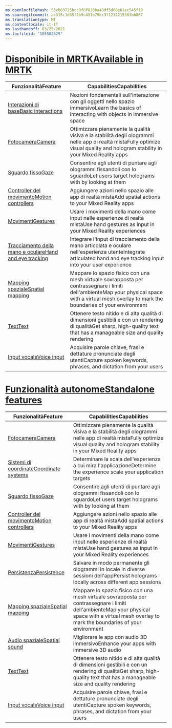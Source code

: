 ```yaml
---
ms.openlocfilehash: 53cb83725bcc9f8f810ba40df5d08e81ec545f19
ms.sourcegitcommit: ac315c1d35f2b9c431e79bc3f1212215301bb867
ms.translationtype: MT
ms.contentlocale: it-IT
ms.lasthandoff: 03/25/2021
ms.locfileid: "105582629"
---
```

# <a name="available-in-mrtk"></a>[<span data-ttu-id="cb1fa-101">Disponibile in MRTK</span><span class="sxs-lookup"><span data-stu-id="cb1fa-101">Available in MRTK</span></span>](#tab/mrtk)

|  <span data-ttu-id="cb1fa-102">Funzionalità</span><span class="sxs-lookup"><span data-stu-id="cb1fa-102">Feature</span></span>  |  <span data-ttu-id="cb1fa-103">Capabilities</span><span class="sxs-lookup"><span data-stu-id="cb1fa-103">Capabilities</span></span>  |
| --- | --- |
| [<span data-ttu-id="cb1fa-104">Interazioni di base</span><span class="sxs-lookup"><span data-stu-id="cb1fa-104">Basic interactions</span></span>](../../out-of-scope/mrtk-101.md) | <span data-ttu-id="cb1fa-105">Nozioni fondamentali sull'interazione con gli oggetti nello spazio immersivo</span><span class="sxs-lookup"><span data-stu-id="cb1fa-105">Learn the basics of interacting with objects in immersive space</span></span> |
| [<span data-ttu-id="cb1fa-106">Fotocamera</span><span class="sxs-lookup"><span data-stu-id="cb1fa-106">Camera</span></span>](../unity/camera-in-unity.md) | <span data-ttu-id="cb1fa-107">Ottimizzare pienamente la qualità visiva e la stabilità degli ologrammi nelle app di realtà mista</span><span class="sxs-lookup"><span data-stu-id="cb1fa-107">Fully optimize visual quality and hologram stability in your Mixed Reality apps</span></span> |
| [<span data-ttu-id="cb1fa-108">Sguardo fisso</span><span class="sxs-lookup"><span data-stu-id="cb1fa-108">Gaze</span></span>](../unity/gaze-in-unity.md) | <span data-ttu-id="cb1fa-109">Consentire agli utenti di puntare agli ologrammi fissandoli con lo sguardo</span><span class="sxs-lookup"><span data-stu-id="cb1fa-109">Let users target holograms with by looking at them</span></span> |
| [<span data-ttu-id="cb1fa-110">Controller del movimento</span><span class="sxs-lookup"><span data-stu-id="cb1fa-110">Motion controllers</span></span>](../unity/motion-controllers-in-unity.md) | <span data-ttu-id="cb1fa-111">Aggiungere azioni nello spazio alle app di realtà mista</span><span class="sxs-lookup"><span data-stu-id="cb1fa-111">Add spatial actions to your Mixed Reality apps</span></span> |
| [<span data-ttu-id="cb1fa-112">Movimenti</span><span class="sxs-lookup"><span data-stu-id="cb1fa-112">Gestures</span></span>](../unity/gestures-in-unity.md) | <span data-ttu-id="cb1fa-113">Usare i movimenti della mano come input nelle esperienze di realtà mista</span><span class="sxs-lookup"><span data-stu-id="cb1fa-113">Use hand gestures as input in your Mixed Reality experiences</span></span> |
| [<span data-ttu-id="cb1fa-114">Tracciamento della mano e oculare</span><span class="sxs-lookup"><span data-stu-id="cb1fa-114">Hand and eye tracking</span></span>](../unity/hand-eye-in-unity.md) | <span data-ttu-id="cb1fa-115">Integrare l'input di tracciamento della mano articolata e oculare nell'esperienza utente</span><span class="sxs-lookup"><span data-stu-id="cb1fa-115">Integrate articulated hand and eye tracking input into your user experience</span></span> |
| [<span data-ttu-id="cb1fa-116">Mapping spaziale</span><span class="sxs-lookup"><span data-stu-id="cb1fa-116">Spatial mapping</span></span>](../unity/spatial-mapping-in-unity.md) | <span data-ttu-id="cb1fa-117">Mappare lo spazio fisico con una mesh virtuale sovrapposta per contrassegnare i limiti dell'ambiente</span><span class="sxs-lookup"><span data-stu-id="cb1fa-117">Map your physical space with a virtual mesh overlay to mark the boundaries of your environment</span></span> |
| [<span data-ttu-id="cb1fa-118">Text</span><span class="sxs-lookup"><span data-stu-id="cb1fa-118">Text</span></span>](../unity/text-in-unity.md) | <span data-ttu-id="cb1fa-119">Ottenere testo nitido e di alta qualità di dimensioni gestibili e con un rendering di qualità</span><span class="sxs-lookup"><span data-stu-id="cb1fa-119">Get sharp, high-quality text that has a manageable size and quality rendering</span></span> |
| [<span data-ttu-id="cb1fa-120">Input vocale</span><span class="sxs-lookup"><span data-stu-id="cb1fa-120">Voice input</span></span>](../unity/voice-input-in-unity.md) | <span data-ttu-id="cb1fa-121">Acquisire parole chiave, frasi e dettature pronunciate degli utenti</span><span class="sxs-lookup"><span data-stu-id="cb1fa-121">Capture spoken keywords, phrases, and dictation from your users</span></span>|

# <a name="standalone-features"></a>[<span data-ttu-id="cb1fa-122">Funzionalità autonome</span><span class="sxs-lookup"><span data-stu-id="cb1fa-122">Standalone features</span></span>](#tab/standalone)

|  <span data-ttu-id="cb1fa-123">Funzionalità</span><span class="sxs-lookup"><span data-stu-id="cb1fa-123">Feature</span></span>  |  <span data-ttu-id="cb1fa-124">Capabilities</span><span class="sxs-lookup"><span data-stu-id="cb1fa-124">Capabilities</span></span>  |
| --- | --- |
| [<span data-ttu-id="cb1fa-125">Fotocamera</span><span class="sxs-lookup"><span data-stu-id="cb1fa-125">Camera</span></span>](../unity/camera-in-unity.md) | <span data-ttu-id="cb1fa-126">Ottimizzare pienamente la qualità visiva e la stabilità degli ologrammi nelle app di realtà mista</span><span class="sxs-lookup"><span data-stu-id="cb1fa-126">Fully optimize visual quality and hologram stability in your Mixed Reality apps</span></span> |
| [<span data-ttu-id="cb1fa-127">Sistemi di coordinate</span><span class="sxs-lookup"><span data-stu-id="cb1fa-127">Coordinate systems</span></span>](../unity/coordinate-systems-in-unity.md) | <span data-ttu-id="cb1fa-128">Determinare la scala dell'esperienza a cui mira l'applicazione</span><span class="sxs-lookup"><span data-stu-id="cb1fa-128">Determine the experience scale your application targets</span></span> |
| [<span data-ttu-id="cb1fa-129">Sguardo fisso</span><span class="sxs-lookup"><span data-stu-id="cb1fa-129">Gaze</span></span>](../unity/gaze-in-unity.md) | <span data-ttu-id="cb1fa-130">Consentire agli utenti di puntare agli ologrammi fissandoli con lo sguardo</span><span class="sxs-lookup"><span data-stu-id="cb1fa-130">Let users target holograms with by looking at them</span></span> |
| [<span data-ttu-id="cb1fa-131">Controller del movimento</span><span class="sxs-lookup"><span data-stu-id="cb1fa-131">Motion controllers</span></span>](../unity/motion-controllers-in-unity.md) | <span data-ttu-id="cb1fa-132">Aggiungere azioni nello spazio alle app di realtà mista</span><span class="sxs-lookup"><span data-stu-id="cb1fa-132">Add spatial actions to your Mixed Reality apps</span></span> |
| [<span data-ttu-id="cb1fa-133">Movimenti</span><span class="sxs-lookup"><span data-stu-id="cb1fa-133">Gestures</span></span>](../unity/gestures-in-unity.md) | <span data-ttu-id="cb1fa-134">Usare i movimenti della mano come input nelle esperienze di realtà mista</span><span class="sxs-lookup"><span data-stu-id="cb1fa-134">Use hand gestures as input in your Mixed Reality experiences</span></span> |
| [<span data-ttu-id="cb1fa-135">Persistenza</span><span class="sxs-lookup"><span data-stu-id="cb1fa-135">Persistence</span></span>](../unity/persistence-in-unity.md) | <span data-ttu-id="cb1fa-136">Salvare in modo permanente gli ologrammi in locale in diverse sessioni dell'app</span><span class="sxs-lookup"><span data-stu-id="cb1fa-136">Persist holograms locally across different app sessions</span></span> |
| [<span data-ttu-id="cb1fa-137">Mapping spaziale</span><span class="sxs-lookup"><span data-stu-id="cb1fa-137">Spatial mapping</span></span>](../unity/spatial-mapping-in-unity.md) | <span data-ttu-id="cb1fa-138">Mappare lo spazio fisico con una mesh virtuale sovrapposta per contrassegnare i limiti dell'ambiente</span><span class="sxs-lookup"><span data-stu-id="cb1fa-138">Map your physical space with a virtual mesh overlay to mark the boundaries of your environment</span></span> |
| [<span data-ttu-id="cb1fa-139">Audio spaziale</span><span class="sxs-lookup"><span data-stu-id="cb1fa-139">Spatial sound</span></span>](../unity/spatial-sound-in-unity.md) | <span data-ttu-id="cb1fa-140">Migliorare le app con audio 3D immersivo</span><span class="sxs-lookup"><span data-stu-id="cb1fa-140">Enhance your apps with immersive 3D audio</span></span> |
| [<span data-ttu-id="cb1fa-141">Text</span><span class="sxs-lookup"><span data-stu-id="cb1fa-141">Text</span></span>](../unity/text-in-unity.md) | <span data-ttu-id="cb1fa-142">Ottenere testo nitido e di alta qualità di dimensioni gestibili e con un rendering di qualità</span><span class="sxs-lookup"><span data-stu-id="cb1fa-142">Get sharp, high-quality text that has a manageable size and quality rendering</span></span> |
| [<span data-ttu-id="cb1fa-143">Input vocale</span><span class="sxs-lookup"><span data-stu-id="cb1fa-143">Voice input</span></span>](../unity/voice-input-in-unity.md) | <span data-ttu-id="cb1fa-144">Acquisire parole chiave, frasi e dettature pronunciate degli utenti</span><span class="sxs-lookup"><span data-stu-id="cb1fa-144">Capture spoken keywords, phrases, and dictation from your users</span></span>|